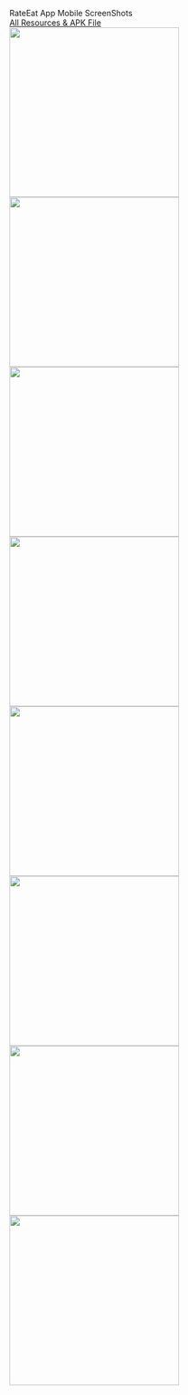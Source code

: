 RateEat App Mobile ScreenShots
</br>
[All Resources & APK File](https://docs.google.com/document/d/1Qy9nyi8CrqnMiyOKmhKOpcGL_--8N8JQA76AOBmnl3I/edit?usp=sharing)
</br>
<img src="https://user-images.githubusercontent.com/36234545/203087198-d268b3f6-16a7-4b14-83ed-66d4af53a968.png" width="300">
<img src="https://user-images.githubusercontent.com/36234545/203087245-db463f55-a363-4e4b-b034-088b6cb0d5ed.png" width="300">
<img src="https://user-images.githubusercontent.com/36234545/203087263-65466728-4225-48d6-893c-fb96c13002c6.png" width="300">
<img src="https://user-images.githubusercontent.com/36234545/203087311-b2bd4204-8ecc-41b0-98ab-cdfffa9997ce.png" width="300">
<img src="https://user-images.githubusercontent.com/36234545/203087319-7781eadb-d870-4e4e-bfed-7cd0ec2b1696.png" width="300">
<img src="https://user-images.githubusercontent.com/36234545/203087334-2efcf266-dcb4-4080-9a14-fe4259a1b001.png" width="300">
<img src="https://user-images.githubusercontent.com/36234545/203087363-c815e655-aba6-43dd-b999-357886cac616.png" width="300">
<img src="https://user-images.githubusercontent.com/36234545/203087388-461b453c-3b0d-416c-b432-2252b3549d51.png" width="300">
